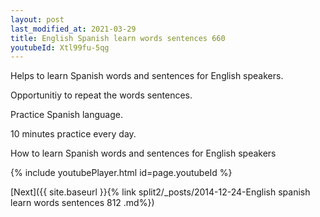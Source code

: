 ```yaml
---
layout: post
last_modified_at: 2021-03-29
title: English Spanish learn words sentences 660 
youtubeId: Xtl99fu-5qg
---
```

 
 
Helps to learn Spanish words and sentences for English speakers.

Opportunitiy to repeat the words sentences. 

Practice Spanish language. 
 
10 minutes practice every day. 
 
How to learn Spanish words and sentences for English speakers 
 
{% include youtubePlayer.html id=page.youtubeId %}
 
 
[Next]({{ site.baseurl }}{% link  split2/_posts/2014-12-24-English spanish learn words sentences 812 .md%})
 
